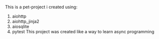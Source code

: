This is a pet-project i created using:
1) aiohttp
2) aiohttp_jinja2
3) aiosqlite
4) pytest
This project was created like a way to learn async programming 
